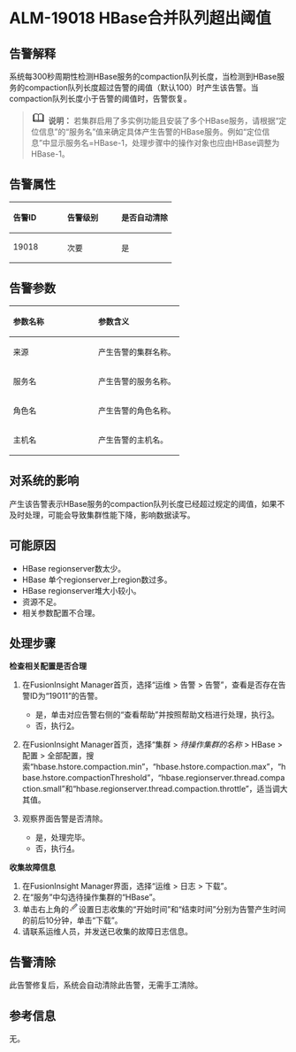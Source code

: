 # ALM-19018 HBase合并队列超出阈值<a name="ALM-19018"></a>

## 告警解释<a name="section49280276"></a>

系统每300秒周期性检测HBase服务的compaction队列长度，当检测到HBase服务的compaction队列长度超过告警的阈值（默认100）时产生该告警。当compaction队列长度小于告警的阈值时，告警恢复。

>![](public_sys-resources/icon-note.gif) **说明：** 
>若集群启用了多实例功能且安装了多个HBase服务，请根据“定位信息”的“服务名”值来确定具体产生告警的HBase服务。例如“定位信息”中显示服务名=HBase-1，处理步骤中的操作对象也应由HBase调整为HBase-1。

## 告警属性<a name="section40869308"></a>

<a name="table2694484"></a>
<table><thead align="left"><tr id="row57848198"><th class="cellrowborder" valign="top" width="33.33333333333333%" id="mcps1.1.4.1.1"><p id="p55192461"><a name="p55192461"></a><a name="p55192461"></a>告警ID</p>
</th>
<th class="cellrowborder" valign="top" width="33.33333333333333%" id="mcps1.1.4.1.2"><p id="p41404348"><a name="p41404348"></a><a name="p41404348"></a>告警级别</p>
</th>
<th class="cellrowborder" valign="top" width="33.33333333333333%" id="mcps1.1.4.1.3"><p id="p65417916"><a name="p65417916"></a><a name="p65417916"></a>是否自动清除</p>
</th>
</tr>
</thead>
<tbody><tr id="row64359861"><td class="cellrowborder" valign="top" width="33.33333333333333%" headers="mcps1.1.4.1.1 "><p id="p45766222"><a name="p45766222"></a><a name="p45766222"></a>19018</p>
</td>
<td class="cellrowborder" valign="top" width="33.33333333333333%" headers="mcps1.1.4.1.2 "><p id="p16076463"><a name="p16076463"></a><a name="p16076463"></a>次要</p>
</td>
<td class="cellrowborder" valign="top" width="33.33333333333333%" headers="mcps1.1.4.1.3 "><p id="p27125121"><a name="p27125121"></a><a name="p27125121"></a>是</p>
</td>
</tr>
</tbody>
</table>

## 告警参数<a name="section32279454"></a>

<a name="table49651179"></a>
<table><thead align="left"><tr id="row461818"><th class="cellrowborder" valign="top" width="50%" id="mcps1.1.3.1.1"><p id="p37407293"><a name="p37407293"></a><a name="p37407293"></a>参数名称</p>
</th>
<th class="cellrowborder" valign="top" width="50%" id="mcps1.1.3.1.2"><p id="p10091901"><a name="p10091901"></a><a name="p10091901"></a>参数含义</p>
</th>
</tr>
</thead>
<tbody><tr id="row1975212412175"><td class="cellrowborder" valign="top" width="50%" headers="mcps1.1.3.1.1 "><p id="p13858113752316"><a name="p13858113752316"></a><a name="p13858113752316"></a>来源</p>
</td>
<td class="cellrowborder" valign="top" width="50%" headers="mcps1.1.3.1.2 "><p id="p187931338134115"><a name="p187931338134115"></a><a name="p187931338134115"></a>产生告警的集群名称。</p>
</td>
</tr>
<tr id="row12137633"><td class="cellrowborder" valign="top" width="50%" headers="mcps1.1.3.1.1 "><p id="p39123317"><a name="p39123317"></a><a name="p39123317"></a>服务名</p>
</td>
<td class="cellrowborder" valign="top" width="50%" headers="mcps1.1.3.1.2 "><p id="p43900087"><a name="p43900087"></a><a name="p43900087"></a>产生告警的服务名称。</p>
</td>
</tr>
<tr id="row59556464"><td class="cellrowborder" valign="top" width="50%" headers="mcps1.1.3.1.1 "><p id="p37226997"><a name="p37226997"></a><a name="p37226997"></a>角色名</p>
</td>
<td class="cellrowborder" valign="top" width="50%" headers="mcps1.1.3.1.2 "><p id="p42160567"><a name="p42160567"></a><a name="p42160567"></a>产生告警的角色名称。</p>
</td>
</tr>
<tr id="row43900785"><td class="cellrowborder" valign="top" width="50%" headers="mcps1.1.3.1.1 "><p id="p66118565"><a name="p66118565"></a><a name="p66118565"></a>主机名</p>
</td>
<td class="cellrowborder" valign="top" width="50%" headers="mcps1.1.3.1.2 "><p id="p1810620"><a name="p1810620"></a><a name="p1810620"></a>产生告警的主机名。</p>
</td>
</tr>
</tbody>
</table>

## 对系统的影响<a name="section22079637"></a>

产生该告警表示HBase服务的compaction队列长度已经超过规定的阈值，如果不及时处理，可能会导致集群性能下降，影响数据读写。

## 可能原因<a name="section64499009"></a>

-   HBase regionserver数太少。
-   HBase 单个regionserver上region数过多。
-   HBase regionserver堆大小较小。
-   资源不足。
-   相关参数配置不合理。

## 处理步骤<a name="section375714160309"></a>

**检查相关配置是否合理**

1.  在FusionInsight Manager首页，选择“运维 \> 告警 \> 告警”，查看是否存在告警ID为“19011”的告警。
    -   是，单击对应告警右侧的“查看帮助”并按照帮助文档进行处理，执行[3](#li5814142393624)。
    -   否，执行[2](#li1681162011376)。

2.  <a name="li1681162011376"></a>在FusionInsight Manager首页，选择“集群 \>  _待操作集群的名称_  \> HBase \> 配置 \> 全部配置，搜索“hbase.hstore.compaction.min”，“hbase.hstore.compaction.max”，“hbase.hstore.compactionThreshold”，“hbase.regionserver.thread.compaction.small”和“hbase.regionserver.thread.compaction.throttle”，适当调大其值。
3.  <a name="li5814142393624"></a>观察界面告警是否清除。
    -   是，处理完毕。
    -   否，执行[4](#li5351076393624)。


**收集故障信息**

1.  <a name="li5351076393624"></a>在FusionInsight Manager界面，选择“运维 \> 日志 \> 下载”。
2.  在“服务”中勾选待操作集群的“HBase”。
3.  单击右上角的![](figures/zh-cn_image_0263895551.png)设置日志收集的“开始时间”和“结束时间”分别为告警产生时间的前后10分钟，单击“下载”。
4.  请联系运维人员，并发送已收集的故障日志信息。

## 告警清除<a name="section169311343318"></a>

此告警修复后，系统会自动清除此告警，无需手工清除。

## 参考信息<a name="section57037220"></a>

无。

